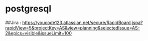 # postgresql
##Jira : https://youcode123.atlassian.net/secure/RapidBoard.jspa?rapidView=5&projectKey=AS&view=planning&selectedIssue=AS-2&epics=visible&issueLimit=100
